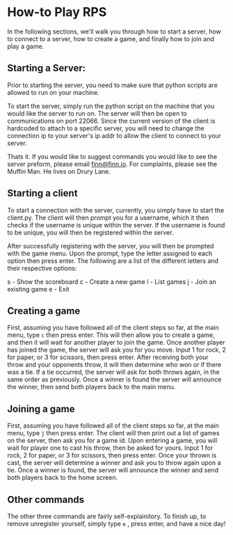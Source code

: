 # How-to Play RPS
In the following sections, we'll walk you through how to start a server, how to
connect to a server, how to create a game, and finally how to join and play a
game.

## Starting a Server:
Prior to starting the server, you need to make sure that python scripts are
allowed to run on your machine.

To start the server, simply run the python script on the machine that you would
like the server to run on. The server will then be open to communications on
port 22066. Since the current version of the client is hardcoded to attach to a
specific server, you will need to change the connection ip to your server's ip
addr to allow the client to connect to your server.

Thats it. If you would like to suggest commands you would like to see the server
preform, please email finn@finn.io. For complaints, please see the Muffin Man.
He lives on Drury Lane.

## Starting a client
To start a connection with the server, currently, you simply have to start the
client.py. The client will then prompt you for a username, which it then checks
if the username is unique within the server. If the username is found to be
unique, you will then be registered within the server.

After successfully registering with the server, you will then be prompted with
the game menu. Upon the prompt, type the letter assigned to each option then
press enter. The following are a list of the different letters and their
respective options:

s - Show the scoreboard
c - Create a new game
l - List games
j - Join an existing game
e - Exit

## Creating a game
First, assuming you have followed all of the client steps so far, at the main
menu, type `c` then press enter. This will then allow you to create a game, and
then it will wait for another player to join the game. Once another player has
joined the game, the server will ask you for you move. Input 1 for rock, 2 for
paper, or 3 for scissors, then press enter. After receiving both your throw and
your opponents throw, it will then determine who won or if there was a tie. If a
tie occurred, the server will ask for both throws again, in the same order as
previously. Once a winner is found the server will announce the winner, then
send both players back to the main menu.

## Joining a game
First, assuming you have followed all of the client steps so far, at the main
menu, type `j` then press enter. The client will then print out a list of games
on the server, then ask you for a game id. Upon entering a game, you will wait
for player one to cast his throw, then be asked for yours. Input 1 for rock, 2
for paper, or 3 for scissors, then press enter. Once your thrown is cast, the
server will determine a winner and ask you to throw again upon a tie. Once a
winner is found, the server will announce the winner and send both players back
to the home screen.

## Other commands
The other three commands are fairly self-explainitory. To finish up, to remove
unregister yourself, simply type `e` , press enter, and have a nice day!
